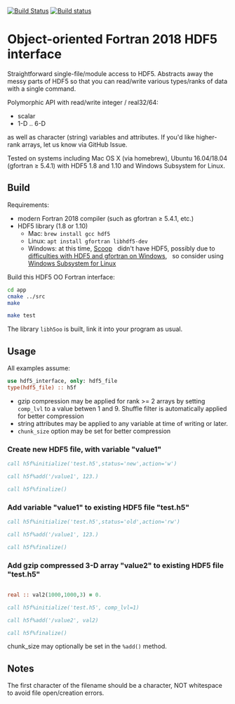 [![Build Status](https://travis-ci.org/scivision/oo_hdf5_fortran.svg?branch=master)](https://travis-ci.org/scivision/oo_hdf5_fortran)
[![Build status](https://ci.appveyor.com/api/projects/status/9njjb04mol8l2sjx?svg=true)](https://ci.appveyor.com/project/scivision/oo-hdf5-fortran)
# Object-oriented Fortran 2018 HDF5 interface

Straightforward single-file/module access to HDF5.
Abstracts away the messy parts of HDF5 so that you can read/write various types/ranks of data with a single command.

Polymorphic API with read/write integer / real32/64:

* scalar
* 1-D .. 6-D

as well as character (string) variables and attributes.
If you'd like higher-rank arrays, let us know via GitHub Issue.

Tested on systems including Mac OS X (via homebrew), Ubuntu 16.04/18.04 (gfortran &ge; 5.4.1) with HDF5 1.8 and 1.10 and Windows Subsystem for Linux.

## Build

Requirements:

* modern Fortran 2018 compiler (such as gfortran &ge; 5.4.1, etc.)
* HDF5 library (1.8 or 1.10)
  * Mac: `brew install gcc hdf5`
  * Linux: `apt install gfortran libhdf5-dev`
  * Windows: at this time,
    [Scoop](https://www.scivision.co/brew-install-scoop-for-windows/)
    didn't have HDF5, possibly due to
    [difficulties with HDF5 and gfortran on Windows](https://stackoverflow.com/a/30056831),
    so consider using
    [Windows Subsystem for Linux](https://www.scivision.co/install-windows-subsystem-for-linux/)


Build this HDF5 OO Fortran interface:

```sh
cd app
cmake ../src
make

make test
```

The library `libh5oo` is built, link it into your program as usual.

## Usage

All examples assume:

```fortran
use hdf5_interface, only: hdf5_file
type(hdf5_file) :: h5f
```


* gzip compression may be applied for rank >= 2 arrays by setting `comp_lvl` to a value betwen 1 and 9. Shuffle filter is automatically applied for better compression
* string attributes may be applied to any variable at time of writing or later.
* `chunk_size` option may be set for better compression


### Create new HDF5 file, with variable "value1"

```fortran
call h5f%initialize('test.h5',status='new',action='w')

call h5f%add('/value1', 123.)

call h5f%finalize()
```

### Add variable "value1" to existing HDF5 file "test.h5"

```fortran
call h5f%initialize('test.h5',status='old',action='rw')

call h5f%add('/value1', 123.)

call h5f%finalize()
```

### Add gzip compressed 3-D array "value2" to existing HDF5 file "test.h5"

```fortran

real :: val2(1000,1000,3) = 0.

call h5f%initialize('test.h5', comp_lvl=1)

call h5f%add('/value2', val2)

call h5f%finalize()
```

chunk_size may optionally be set in the `%add()` method.

## Notes

The first character of the filename should be a character, NOT whitespace to avoid file open/creation errors.

